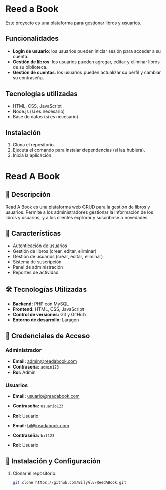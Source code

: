 # Reed a Book

Este proyecto es una plataforma para gestionar libros y usuarios.

## Funcionalidades

- **Login de usuario**: los usuarios pueden iniciar sesión para acceder a su cuenta.
- **Gestión de libros**: los usuarios pueden agregar, editar y eliminar libros de su biblioteca.
- **Gestión de cuentas**: los usuarios pueden actualizar su perfil y cambiar su contraseña.

## Tecnologías utilizadas

- HTML, CSS, JavaScript
- Node.js (si es necesario)
- Base de datos (si es necesario)

## Instalación

1. Clona el repositorio.
2. Ejecuta el comando para instalar dependencias (si las hubiera).
3. Inicia la aplicación.

# Read A Book

## 📌 Descripción
Read A Book es una plataforma web CRUD para la gestión de libros y usuarios. Permite a los administradores gestionar la información de los libros y usuarios, y a los clientes explorar y suscribirse a novedades.

## 🚀 Características
- Autenticación de usuarios  
- Gestión de libros (crear, editar, eliminar)  
- Gestión de usuarios (crear, editar, eliminar)  
- Sistema de suscripción  
- Panel de administración  
- Reportes de actividad  

## 🛠️ Tecnologías Utilizadas
- **Backend:** PHP con MySQL  
- **Frontend:** HTML, CSS, JavaScript  
- **Control de versiones:** Git y GitHub  
- **Entorno de desarrollo:** Laragon  

## 🔑 Credenciales de Acceso

### **Administrador**
- **Email:** admin@readabook.com  
- **Contraseña:** `admin123`  
- **Rol:** Admin  

### **Usuarios**
- **Email:** usuario@readabook.com  
- **Contraseña:** `usuario123`  
- **Rol:** Usuario  

- **Email:** bil@readabook.com  
- **Contraseña:** `bil123`  
- **Rol:** Usuario  

## 📝 Instalación y Configuración
1. Clonar el repositorio:
   ```bash
   git clone https://github.com/BilyAlv/ReedABook.git
